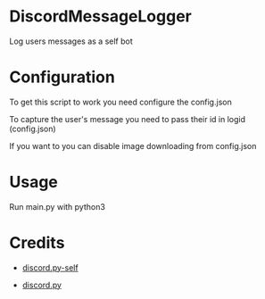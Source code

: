 # DiscordMessageLogger
Log users messages as a self bot

# Configuration
To get this script to work you need configure the config.json

To capture the user's message you need to pass their id in logid (config.json)

If you want to you can disable image downloading from config.json

# Usage
Run main.py with python3

# Credits

* [discord.py-self](https://github.com/dolfies/discord.py-self) 

* [discord.py](https://github.com/Rapptz/discord.py) 
